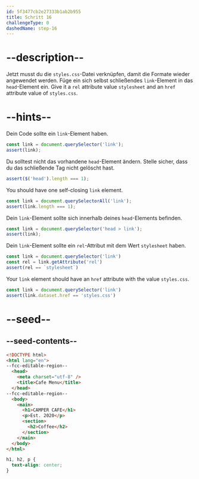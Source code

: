 ```yaml
---
id: 5f3477cb2e27333b1ab2b955
title: Schritt 16
challengeType: 0
dashedName: step-16
---
```


# --description--

Jetzt musst du die `styles.css`-Datei verknüpfen, damit die Formate wieder angewendet werden. Füge ein sich selbst schließendes `link`-Element in das `head`-Element ein. Give it a `rel` attribute value `stylesheet` and an `href` attribute value of `styles.css`.

# --hints--

Dein Code sollte ein `link`-Element haben.

```js
const link = document.querySelector('link');
assert(link);
```

Du solltest nicht das vorhandene `head`-Element ändern. Stelle sicher, dass du das schließende Tag nicht gelöscht hast.

```js
assert($('head').length === 1);
```

You should have one self-closing `link` element.

```js
const link = document.querySelectorAll('link');
assert(link.length === 1);
```

Dein `link`-Element sollte sich innerhalb deines `head`-Elements befinden.

```js
const link = document.querySelector('head > link');
assert(link);
```

Dein `link`-Element sollte ein `rel`-Attribut mit dem Wert `stylesheet` haben.

```js
const link = document.querySelector('link')
const rel = link.getAttribute('rel')
assert(rel == `stylesheet`)
```

Your `link` element should have an `href` attribute with the value `styles.css`.

```js
const link = document.querySelector('link')
assert(link.dataset.href == 'styles.css')

```

# --seed--

## --seed-contents--

```html
<!DOCTYPE html>
<html lang="en">
--fcc-editable-region--
  <head>
    <meta charset="utf-8" />
    <title>Cafe Menu</title>
  </head>
--fcc-editable-region--
  <body>
    <main>
      <h1>CAMPER CAFE</h1>
      <p>Est. 2020</p>
      <section>
        <h2>Coffee</h2>
      </section>
    </main>
  </body>
</html>
```

```css
h1, h2, p {
  text-align: center;
}
```
